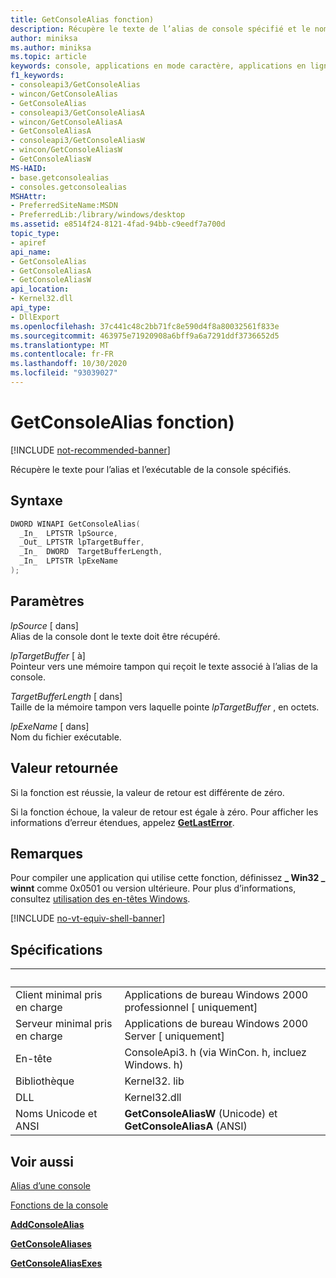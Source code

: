 ```yaml
---
title: GetConsoleAlias fonction)
description: Récupère le texte de l’alias de console spécifié et le nom de l’exécutable.
author: miniksa
ms.author: miniksa
ms.topic: article
keywords: console, applications en mode caractère, applications en ligne de commande, applications de terminal, API console
f1_keywords:
- consoleapi3/GetConsoleAlias
- wincon/GetConsoleAlias
- GetConsoleAlias
- consoleapi3/GetConsoleAliasA
- wincon/GetConsoleAliasA
- GetConsoleAliasA
- consoleapi3/GetConsoleAliasW
- wincon/GetConsoleAliasW
- GetConsoleAliasW
MS-HAID:
- base.getconsolealias
- consoles.getconsolealias
MSHAttr:
- PreferredSiteName:MSDN
- PreferredLib:/library/windows/desktop
ms.assetid: e8514f24-8121-4fad-94bb-c9eedf7a700d
topic_type:
- apiref
api_name:
- GetConsoleAlias
- GetConsoleAliasA
- GetConsoleAliasW
api_location:
- Kernel32.dll
api_type:
- DllExport
ms.openlocfilehash: 37c441c48c2bb71fc8e590d4f8a80032561f833e
ms.sourcegitcommit: 463975e71920908a6bff9a6a7291ddf3736652d5
ms.translationtype: MT
ms.contentlocale: fr-FR
ms.lasthandoff: 10/30/2020
ms.locfileid: "93039027"
---
```

# <a name="getconsolealias-function"></a>GetConsoleAlias fonction)

[!INCLUDE [not-recommended-banner](./includes/not-recommended-banner.md)]

Récupère le texte pour l’alias et l’exécutable de la console spécifiés.

## <a name="syntax"></a>Syntaxe

```C
DWORD WINAPI GetConsoleAlias(
  _In_  LPTSTR lpSource,
  _Out_ LPTSTR lpTargetBuffer,
  _In_  DWORD  TargetBufferLength,
  _In_  LPTSTR lpExeName
);
```

## <a name="parameters"></a>Paramètres

*lpSource* \[ dans\]  
Alias de la console dont le texte doit être récupéré.

*lpTargetBuffer* \[ à\]  
Pointeur vers une mémoire tampon qui reçoit le texte associé à l’alias de la console.

*TargetBufferLength* \[ dans\]  
Taille de la mémoire tampon vers laquelle pointe *lpTargetBuffer* , en octets.

*lpExeName* \[ dans\]  
Nom du fichier exécutable.

## <a name="return-value"></a>Valeur retournée

Si la fonction est réussie, la valeur de retour est différente de zéro.

Si la fonction échoue, la valeur de retour est égale à zéro. Pour afficher les informations d’erreur étendues, appelez [**GetLastError**](https://msdn.microsoft.com/library/windows/desktop/ms679360).

## <a name="remarks"></a>Remarques

Pour compiler une application qui utilise cette fonction, définissez **\_ Win32 \_ winnt** comme 0x0501 ou version ultérieure. Pour plus d’informations, consultez [utilisation des en-têtes Windows](https://msdn.microsoft.com/library/windows/desktop/aa383745).

[!INCLUDE [no-vt-equiv-shell-banner](./includes/no-vt-equiv-shell-banner.md)]

## <a name="requirements"></a>Spécifications

| &nbsp; | &nbsp; |
|-|-|
| Client minimal pris en charge | Applications de bureau Windows 2000 professionnel \[ uniquement\] |
| Serveur minimal pris en charge | Applications de bureau Windows 2000 Server \[ uniquement\] |
| En-tête | ConsoleApi3. h (via WinCon. h, incluez Windows. h) |
| Bibliothèque | Kernel32. lib |
| DLL | Kernel32.dll |
| Noms Unicode et ANSI | **GetConsoleAliasW** (Unicode) et **GetConsoleAliasA** (ANSI) |

## <a name="see-also"></a>Voir aussi

[Alias d’une console](console-aliases.md)

[Fonctions de la console](console-functions.md)

[**AddConsoleAlias**](addconsolealias.md)

[**GetConsoleAliases**](getconsolealiases.md)

[**GetConsoleAliasExes**](getconsolealiasexes.md)
